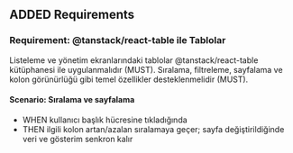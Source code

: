 ## ADDED Requirements

### Requirement: @tanstack/react-table ile Tablolar

Listeleme ve yönetim ekranlarındaki tablolar @tanstack/react-table kütüphanesi ile uygulanmalıdır (MUST). Sıralama, filtreleme, sayfalama ve kolon görünürlüğü gibi temel özellikler desteklenmelidir (MUST).

#### Scenario: Sıralama ve sayfalama

- WHEN kullanıcı başlık hücresine tıkladığında
- THEN ilgili kolon artan/azalan sıralamaya geçer; sayfa değiştirildiğinde veri ve gösterim senkron kalır
